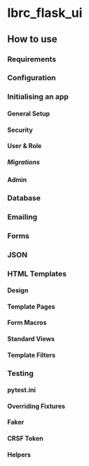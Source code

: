 # lbrc_flask_ui

## How to use

### Requirements

### Configuration

### Initialising an app

#### General Setup
#### Security
#### User & Role
##### Migrations
#### Admin

### Database
### Emailing
### Forms
### JSON


### HTML Templates
#### Design
#### Template Pages
#### Form Macros
#### Standard Views
#### Template Filters

### Testing
#### pytest.ini
#### Overriding Fixtures
#### Faker
#### CRSF Token
#### Helpers
